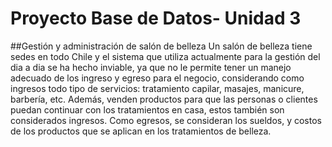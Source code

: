# Proyecto Base de Datos- Unidad 3
##Gestión y administración de salón de belleza 
Un salón de belleza tiene sedes en todo Chile y el sistema que utiliza actualmente para la gestión del dia a dia se ha hecho inviable, ya que no le permite tener un manejo adecuado de los ingreso y egreso para el negocio, considerando como ingresos todo tipo de servicios: tratamiento capilar, masajes, manicure, barbería, etc. Además, venden productos para que las personas o clientes puedan continuar con los tratamientos en casa, estos también son considerados ingresos. Como egresos, se consideran los sueldos, y costos de los productos que se aplican en los tratamientos de belleza.
